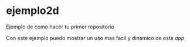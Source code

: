 ejemplo2d
=========

Ejemplo de como hacer tu primer repositorio 

Con este ejemplo puedo mostrar un uso mas facil y dinamico de esta _app_
